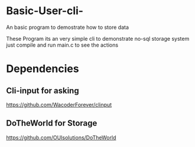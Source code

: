 # Basic-User-cli-
An basic program to demostrate how to store data

These Program its an very simple cli to demonstrate no-sql storage system
just compile and run main.c to see the actions 

# Dependencies 

## Cli-input for asking 
https://github.com/WacoderForever/clinput

## DoTheWorld  for Storage 

https://github.com/OUIsolutions/DoTheWorld
